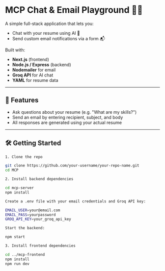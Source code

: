 # MCP Chat & Email Playground 🧠📨

A simple full-stack application that lets you:
- Chat with your resume using AI 🤖
- Send custom email notifications via a form 📬

Built with:
- **Next.js** (frontend)
- **Node.js / Express** (backend)
- **Nodemailer** for email
- **Groq API** for AI chat
- **YAML** for resume data

---

## 🚀 Features

- Ask questions about your resume (e.g. "What are my skills?")
- Send an email by entering recipient, subject, and body
- All responses are generated using your actual resume

---


## 🛠️ Getting Started

```bash
1. Clone the repo

git clone https://github.com/your-username/your-repo-name.git
cd MCP

2. Install backend dependencies

cd mcp-server
npm install

Create a .env file with your email credentials and Groq API key:

EMAIL_USER=your@email.com
EMAIL_PASS=yourpassword
GROQ_API_KEY=your_groq_api_key

Start the backend:

npm start

3. Install frontend dependencies

cd ../mcp-frontend
npm install
npm run dev
